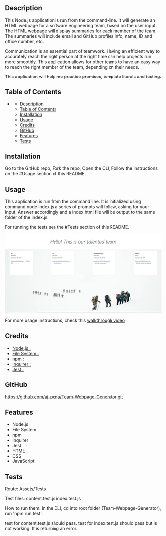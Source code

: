 # <Team-Webpage-Generator>

## Description

This Node.js application is run from the command-line. It will generate an HTML webpage for a software engineering team, based on the user input. The HTML webpage will display summaries for each member of the team. The summaries will include email and GitHub profiles info, name, ID and office number, etc.

Communication is an essential part of teamwork. Having an efficient way to accurately reach the right person at the right time can help projects run more smoothly. This application allows for other teams to have an easy way to reach the right member of the team, depending on their needs.

This application will help me practice promises, template literals and testing.

## Table of Contents

- [<Team-Webpage-Generator>](#team-webpage-generator)
  - [Description](#description)
  - [Table of Contents](#table-of-contents)
  - [Installation](#installation)
  - [Usage](#usage)
  - [Credits](#credits)
  - [GitHub](#github)
  - [Features](#features)
  - [Tests](#tests)

## Installation

Go to the GitHub repo,
Fork the repo,
Open the CLI,
Follow the instructions on the #Usage section of this README.


## Usage

This application is run from the command line.
It is initialized using command node index.js
a series of prompts will follow, asking for your input.
Answer accordingly and a index.html file will be output to the same folder of the index.js.

For running the tests see the #Tests section of this README.

![Example of the resulting index.html file](./Assets/Images/teamRosterWebpage.PNG)

For more usage instructions, check this [walkthrough video](https://watch.screencastify.com/v/1M5CZIlGvELeJU9eEU3q)


## Credits

- [Node.js :](https://nodejs.dev/learn)
- [File System :](https://nodejs.org/api/fs.html)
- [npm :](https://www.npmjs.com/)
- [Inquirer :](https://www.npmjs.com/package/inquirer)
- [Jest :](https://jestjs.io/)

## GitHub

https://github.com/aj-pena/Team-Webpage-Generator.git

## Features

- Node.js 
- File System 
- npm 
- Inquirer 
- Jest 
- HTML 
- CSS 
- JavaScript 

## Tests
Route: Assets/Tests

Test files:
content.test.js
index.test.js

How to run them:
In the CLI,
cd into root folder (Team-Webpage-Generator),
run 'npm run test'.

test for content.test.js should pass.
test for index.test.js should pass but is not working. It is returning an error.
